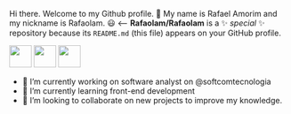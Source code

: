 
 Hi there. Welcome to my Github profile. 👋
 My name is Rafael Amorim and my nickname is Rafaolam. 😃
<--
**Rafaolam/Rafaolam** is a ✨ _special_ ✨ repository because its `README.md` (this file) appears on your GitHub profile.



<img loading="lazy" src="https://cdn.jsdelivr.net/gh/devicons/devicon@latest/icons/html5/html5-original.svg" width="40" height="40"/> <img loading="lazy" src="https://cdn.jsdelivr.net/gh/devicons/devicon@latest/icons/javascript/javascript-original.svg" width="40" height="40"/> <img src="https://cdn.jsdelivr.net/gh/devicons/devicon@latest/icons/css3/css3-original.svg" width="40" height="40"/>

- 🔭 I’m currently working on software analyst on @softcomtecnologia 
- 🌱 I’m currently learning front-end development
- 👯 I’m looking to collaborate on new projects to improve my knowledge.


